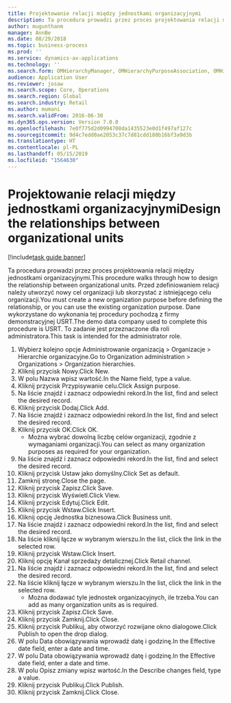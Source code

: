 ```yaml
---
title: Projektowanie relacji między jednostkami organizacyjnymi
description: Ta procedura prowadzi przez proces projektowania relacji między jednostkami organizacyjnymi.
author: mugunthanm
manager: AnnBe
ms.date: 08/29/2018
ms.topic: business-process
ms.prod: ''
ms.service: dynamics-ax-applications
ms.technology: ''
ms.search.form: OMHierarchyManager, OMHierarchyPurposeAssociation, OMHierarchySelection, HierarchyDesigner, OMNodeSelection,  HierarchyPublishAndCloseForm
audience: Application User
ms.reviewer: josaw
ms.search.scope: Core, Operations
ms.search.region: Global
ms.search.industry: Retail
ms.author: mumani
ms.search.validFrom: 2016-06-30
ms.dyn365.ops.version: Version 7.0.0
ms.openlocfilehash: 7e0f775d2d0994708da1435523e0d1f497af127c
ms.sourcegitcommit: 9d4c7edd0ae2053c37c7d81cdd180b16bf3a9d3b
ms.translationtype: HT
ms.contentlocale: pl-PL
ms.lasthandoff: 05/15/2019
ms.locfileid: "1564630"
---
```

# <a name="design-the-relationships-between-organizational-units"></a><span data-ttu-id="87c11-103">Projektowanie relacji między jednostkami organizacyjnymi</span><span class="sxs-lookup"><span data-stu-id="87c11-103">Design the relationships between organizational units</span></span>

[!include[task guide banner](../includes/task-guide-banner.md)]

<span data-ttu-id="87c11-104">Ta procedura prowadzi przez proces projektowania relacji między jednostkami organizacyjnymi.</span><span class="sxs-lookup"><span data-stu-id="87c11-104">This procedure walks through how to design the relationship between organizational units.</span></span> <span data-ttu-id="87c11-105">Przed zdefiniowaniem relacji należy utworzyć nowy cel organizacji lub skorzystać z istniejącego celu organizacji.</span><span class="sxs-lookup"><span data-stu-id="87c11-105">You must create a new organization purpose before defining the relationship, or you can use the existing organization purpose.</span></span> <span data-ttu-id="87c11-106">Dane wykorzystane do wykonania tej procedury pochodzą z firmy demonstracyjnej USRT.</span><span class="sxs-lookup"><span data-stu-id="87c11-106">The demo data company used to complete this procedure is USRT.</span></span> <span data-ttu-id="87c11-107">To zadanie jest przeznaczone dla roli administratora.</span><span class="sxs-lookup"><span data-stu-id="87c11-107">This task is intended for the administrator role.</span></span>

1. <span data-ttu-id="87c11-108">Wybierz kolejno opcje Administrowanie organizacją > Organizacje > Hierarchie organizacyjne.</span><span class="sxs-lookup"><span data-stu-id="87c11-108">Go to Organization administration > Organizations > Organization hierarchies.</span></span>
2. <span data-ttu-id="87c11-109">Kliknij przycisk Nowy.</span><span class="sxs-lookup"><span data-stu-id="87c11-109">Click New.</span></span>
3. <span data-ttu-id="87c11-110">W polu Nazwa wpisz wartość.</span><span class="sxs-lookup"><span data-stu-id="87c11-110">In the Name field, type a value.</span></span>
4. <span data-ttu-id="87c11-111">Kliknij przycisk Przypisywanie celu.</span><span class="sxs-lookup"><span data-stu-id="87c11-111">Click Assign purpose.</span></span>
5. <span data-ttu-id="87c11-112">Na liście znajdź i zaznacz odpowiedni rekord.</span><span class="sxs-lookup"><span data-stu-id="87c11-112">In the list, find and select the desired record.</span></span>
6. <span data-ttu-id="87c11-113">Kliknij przycisk Dodaj.</span><span class="sxs-lookup"><span data-stu-id="87c11-113">Click Add.</span></span>
7. <span data-ttu-id="87c11-114">Na liście znajdź i zaznacz odpowiedni rekord.</span><span class="sxs-lookup"><span data-stu-id="87c11-114">In the list, find and select the desired record.</span></span>
8. <span data-ttu-id="87c11-115">Kliknij przycisk OK.</span><span class="sxs-lookup"><span data-stu-id="87c11-115">Click OK.</span></span>
    * <span data-ttu-id="87c11-116">Można wybrać dowolną liczbę celów organizacji, zgodnie z wymaganiami organizacji.</span><span class="sxs-lookup"><span data-stu-id="87c11-116">You can select as many organization purposes as required for your organization.</span></span>  
9. <span data-ttu-id="87c11-117">Na liście znajdź i zaznacz odpowiedni rekord.</span><span class="sxs-lookup"><span data-stu-id="87c11-117">In the list, find and select the desired record.</span></span>
10. <span data-ttu-id="87c11-118">Kliknij przycisk Ustaw jako domyślny.</span><span class="sxs-lookup"><span data-stu-id="87c11-118">Click Set as default.</span></span>
11. <span data-ttu-id="87c11-119">Zamknij stronę.</span><span class="sxs-lookup"><span data-stu-id="87c11-119">Close the page.</span></span>
12. <span data-ttu-id="87c11-120">Kliknij przycisk Zapisz.</span><span class="sxs-lookup"><span data-stu-id="87c11-120">Click Save.</span></span>
13. <span data-ttu-id="87c11-121">Kliknij przycisk Wyświetl.</span><span class="sxs-lookup"><span data-stu-id="87c11-121">Click View.</span></span>
14. <span data-ttu-id="87c11-122">Kliknij przycisk Edytuj.</span><span class="sxs-lookup"><span data-stu-id="87c11-122">Click Edit.</span></span>
15. <span data-ttu-id="87c11-123">Kliknij przycisk Wstaw.</span><span class="sxs-lookup"><span data-stu-id="87c11-123">Click Insert.</span></span>
16. <span data-ttu-id="87c11-124">Kliknij opcję Jednostka biznesowa.</span><span class="sxs-lookup"><span data-stu-id="87c11-124">Click Business unit.</span></span>
17. <span data-ttu-id="87c11-125">Na liście znajdź i zaznacz odpowiedni rekord.</span><span class="sxs-lookup"><span data-stu-id="87c11-125">In the list, find and select the desired record.</span></span>
18. <span data-ttu-id="87c11-126">Na liście kliknij łącze w wybranym wierszu.</span><span class="sxs-lookup"><span data-stu-id="87c11-126">In the list, click the link in the selected row.</span></span>
19. <span data-ttu-id="87c11-127">Kliknij przycisk Wstaw.</span><span class="sxs-lookup"><span data-stu-id="87c11-127">Click Insert.</span></span>
20. <span data-ttu-id="87c11-128">Kliknij opcję Kanał sprzedaży detalicznej.</span><span class="sxs-lookup"><span data-stu-id="87c11-128">Click Retail channel.</span></span>
21. <span data-ttu-id="87c11-129">Na liście znajdź i zaznacz odpowiedni rekord.</span><span class="sxs-lookup"><span data-stu-id="87c11-129">In the list, find and select the desired record.</span></span>
22. <span data-ttu-id="87c11-130">Na liście kliknij łącze w wybranym wierszu.</span><span class="sxs-lookup"><span data-stu-id="87c11-130">In the list, click the link in the selected row.</span></span>
    * <span data-ttu-id="87c11-131">Można dodawać tyle jednostek organizacyjnych, ile trzeba.</span><span class="sxs-lookup"><span data-stu-id="87c11-131">You can add as many organization units as is required.</span></span>  
23. <span data-ttu-id="87c11-132">Kliknij przycisk Zapisz.</span><span class="sxs-lookup"><span data-stu-id="87c11-132">Click Save.</span></span>
24. <span data-ttu-id="87c11-133">Kliknij przycisk Zamknij.</span><span class="sxs-lookup"><span data-stu-id="87c11-133">Click Close.</span></span>
25. <span data-ttu-id="87c11-134">Kliknij przycisk Publikuj, aby otworzyć rozwijane okno dialogowe.</span><span class="sxs-lookup"><span data-stu-id="87c11-134">Click Publish to open the drop dialog.</span></span>
26. <span data-ttu-id="87c11-135">W polu Data obowiązywania wprowadź datę i godzinę.</span><span class="sxs-lookup"><span data-stu-id="87c11-135">In the Effective date field, enter a date and time.</span></span>
27. <span data-ttu-id="87c11-136">W polu Data obowiązywania wprowadź datę i godzinę.</span><span class="sxs-lookup"><span data-stu-id="87c11-136">In the Effective date field, enter a date and time.</span></span>
28. <span data-ttu-id="87c11-137">W polu Opisz zmiany wpisz wartość.</span><span class="sxs-lookup"><span data-stu-id="87c11-137">In the Describe changes field, type a value.</span></span>
29. <span data-ttu-id="87c11-138">Kliknij przycisk Publikuj.</span><span class="sxs-lookup"><span data-stu-id="87c11-138">Click Publish.</span></span>
30. <span data-ttu-id="87c11-139">Kliknij przycisk Zamknij.</span><span class="sxs-lookup"><span data-stu-id="87c11-139">Click Close.</span></span>

